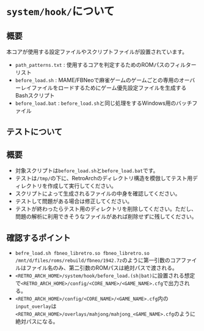 # `system/hook/`について

## 概要

本コアが使用する設定ファイルやスクリプトファイルが設置されています。

- `path_patterns.txt` :  使用するコアを判定するためのROMパスのフィルターリスト
- `before_load.sh` : MAME/FBNeoで麻雀ゲームのゲームごとの専用のオーバーレイファイルをロードするためにゲーム優先設定ファイルを生成するBashスクリプト
- `before_load.bat` : `before_load.sh`と同じ処理をするWindows用のバッチファイル

## テストについて

## 概要

- 対象スクリプトは`before_load.sh`と`before_load.bat`です。
- テストは`/tmp/`の下に、RetroArchのディレクトリ構造を模倣してテスト用ディレクトリを作成して実行してください。
- スクリプトによって生成されるファイルの中身を確認してください。
- テストして問題がある場合は修正してください。
- テストが終わったらテスト用のディレクトリを削除してください。ただし、問題の解析に利用できそうなファイルがあれば削除せずに残してください。

## 確認するポイント

- `befre_load.sh fbneo_libretro.so fbneo_libretro.so /mnt/d/files/roms/rebuild/fbneo/1942.7z`のように第一引数のコアファイルはファイル名のみ、第二引数のROMパスは絶対パスで渡される。
- `<RETRO_ARCH_HOME>/system/hook/before_load.(sh|bat)`に設置される想定で`<RETRO_ARCH_HOME>/config/<CORE_NAME>/<GAME_NAME>.cfg`で出力される。
- `<RETRO_ARCH_HOME>/config/<CORE_NAME>/<GAME_NAME>.cfg`内の`input_overlay`は`<RETRO_ARCH_HOME>/overlays/mahjong/mahjong_<GAME_NAME>.cfg`のように絶対パスになる。
